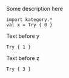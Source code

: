Some description here
```kotlin:ank
import kategory.*
val x = Try { 0 }
```
Text before y
```kotlin:ank:silent
Try { 1 }
```
Text before z
```kotlin:ank
Try { 3 }
```
